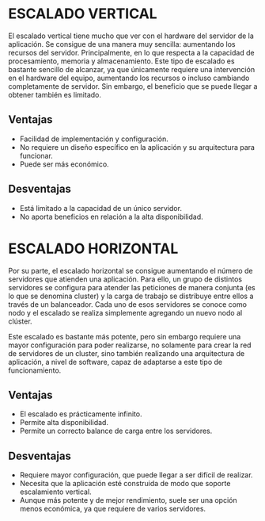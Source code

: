 # ESCALADO VERTICAL 

El escalado vertical tiene mucho que ver con el hardware del servidor de la aplicación. Se consigue de una manera muy sencilla: aumentando los recursos del servidor. Principalmente, en lo que respecta a la capacidad de procesamiento, memoria y almacenamiento. Este tipo de escalado es bastante sencillo de alcanzar, ya que únicamente requiere una intervención en el hardware del equipo, aumentando los recursos o incluso cambiando completamente de servidor. Sin embargo, el beneficio que se puede llegar a obtener también es limitado.

## Ventajas
- Facilidad de implementación y configuración.
- No requiere un diseño específico en la aplicación y su arquitectura para funcionar.
- Puede ser más económico.

## Desventajas
- Está limitado a la capacidad de un único servidor.
- No aporta beneficios en relación a la alta disponibilidad.

# ESCALADO HORIZONTAL

Por su parte, el escalado horizontal se consigue aumentando el número de servidores que atienden una aplicación. Para ello, un grupo de distintos servidores se configura para atender las peticiones de manera conjunta (es lo que se denomina cluster) y la carga de trabajo se distribuye entre ellos a través de un balanceador. Cada uno de esos servidores se conoce como nodo y el escalado se realiza simplemente agregando un nuevo nodo al clúster.

Este escalado es bastante más potente, pero sin embargo requiere una mayor configuración para poder realizarse, no solamente para crear la red de servidores de un cluster, sino también realizando una arquitectura de aplicación, a nivel de software, capaz de adaptarse a este tipo de funcionamiento.

## Ventajas
- El escalado es prácticamente infinito.
- Permite alta disponibilidad.
- Permite un correcto balance de carga entre los servidores.

## Desventajas
- Requiere mayor configuración, que puede llegar a ser difícil de realizar.
- Necesita que la aplicación esté construida de modo que soporte escalamiento vertical.
- Aunque más potente y de mejor rendimiento, suele ser una opción menos económica, ya que requiere de varios servidores.

